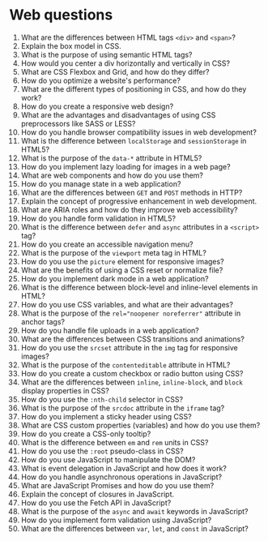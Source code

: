 # Web questions

1. What are the differences between HTML tags `<div>` and `<span>`?
2. Explain the box model in CSS.
3. What is the purpose of using semantic HTML tags?
4. How would you center a div horizontally and vertically in CSS?
5. What are CSS Flexbox and Grid, and how do they differ?
6. How do you optimize a website's performance?
7. What are the different types of positioning in CSS, and how do they work?
8. How do you create a responsive web design?
9. What are the advantages and disadvantages of using CSS preprocessors like SASS or LESS?
10. How do you handle browser compatibility issues in web development?
11. What is the difference between `localStorage` and `sessionStorage` in HTML5?
12. What is the purpose of the `data-*` attribute in HTML5?
13. How do you implement lazy loading for images in a web page?
14. What are web components and how do you use them?
15. How do you manage state in a web application?
16. What are the differences between `GET` and `POST` methods in HTTP?
17. Explain the concept of progressive enhancement in web development.
18. What are ARIA roles and how do they improve web accessibility?
19. How do you handle form validation in HTML5?
20. What is the difference between `defer` and `async` attributes in a `<script>` tag?
21. How do you create an accessible navigation menu?
22. What is the purpose of the `viewport` meta tag in HTML?
23. How do you use the `picture` element for responsive images?
24. What are the benefits of using a CSS reset or normalize file?
25. How do you implement dark mode in a web application?
26. What is the difference between block-level and inline-level elements in HTML?
27. How do you use CSS variables, and what are their advantages?
28. What is the purpose of the `rel="noopener noreferrer"` attribute in anchor tags?
29. How do you handle file uploads in a web application?
30. What are the differences between CSS transitions and animations?
31. How do you use the `srcset` attribute in the `img` tag for responsive images?
32. What is the purpose of the `contenteditable` attribute in HTML?
33. How do you create a custom checkbox or radio button using CSS?
34. What are the differences between `inline`, `inline-block`, and `block` display properties in CSS?
35. How do you use the `:nth-child` selector in CSS?
36. What is the purpose of the `srcdoc` attribute in the `iframe` tag?
37. How do you implement a sticky header using CSS?
38. What are CSS custom properties (variables) and how do you use them?
39. How do you create a CSS-only tooltip?
40. What is the difference between `em` and `rem` units in CSS?
41. How do you use the `:root` pseudo-class in CSS?
42. How do you use JavaScript to manipulate the DOM?
43. What is event delegation in JavaScript and how does it work?
44. How do you handle asynchronous operations in JavaScript?
45. What are JavaScript Promises and how do you use them?
46. Explain the concept of closures in JavaScript.
47. How do you use the Fetch API in JavaScript?
48. What is the purpose of the `async` and `await` keywords in JavaScript?
49. How do you implement form validation using JavaScript?
50. What are the differences between `var`, `let`, and `const` in JavaScript?
